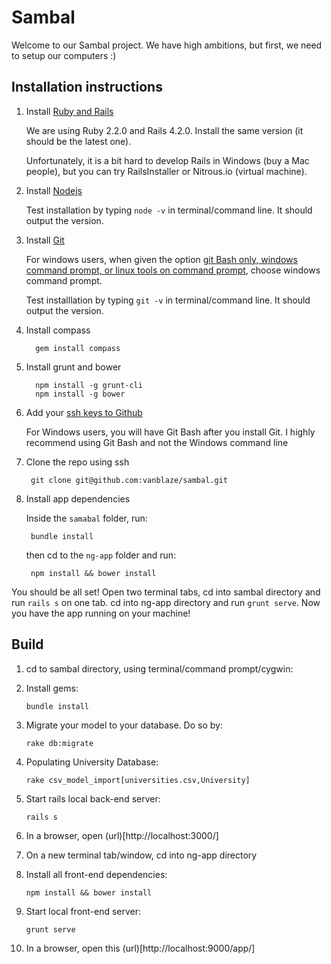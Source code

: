 Sambal
============

Welcome to our Sambal project. We have high ambitions, but first, we need to setup our computers :)

Installation instructions
----------------------------

1. Install [Ruby and Rails](https://railsapps.github.io/installing-rails.html)

   We are using Ruby 2.2.0 and Rails 4.2.0. Install the same version (it should be the latest one).

   Unfortunately, it is a bit hard to develop Rails in Windows (buy a Mac people), but you can try RailsInstaller or Nitrous.io (virtual machine).

2. Install [Nodejs](http://nodejs.org/)

   Test installation by typing `node -v` in terminal/command line. It should output the version.

3. Install [Git](http://git-scm.com/)

   For windows users, when given the option [git Bash only, windows command prompt, or linux tools on command prompt](https://bardevblog.files.wordpress.com/2013/10/102613_2336_asimpletuto11.png?w=640), choose windows command prompt.
   
   Test installlation by typing `git -v` in terminal/command line. It should output the version.

4. Install compass

         gem install compass

5. Install grunt and bower

         npm install -g grunt-cli
         npm install -g bower

6. Add your [ssh keys to Github](https://help.github.com/articles/generating-ssh-keys/#platform-windows) 

   For Windows users, you will have Git Bash after you install Git. I highly recommend using Git Bash and not the Windows command line

7. Clone the repo using ssh

        git clone git@github.com:vanblaze/sambal.git

8. Install app dependencies

   Inside the `samabal` folder, run:

        bundle install

   then cd to the `ng-app` folder and run:

        npm install && bower install
        
You should be all set! Open two terminal tabs, cd into sambal directory and run `rails s` on one tab. cd into ng-app directory and run `grunt serve`. Now you have the app running on your machine!

Build
----------------------------
1. cd to sambal directory, using terminal/command prompt/cygwin:

2. Install gems:

       bundle install

3. Migrate your model to your database. Do so by:

       rake db:migrate

4. Populating University Database:

       rake csv_model_import[universities.csv,University]

5. Start rails local back-end server:

       rails s

6. In a browser, open (url)[http://localhost:3000/]

7. On a new terminal tab/window, cd into ng-app directory

8. Install all front-end dependencies:

       npm install && bower install

9. Start local front-end server:

       grunt serve

10. In a browser, open this (url)[http://localhost:9000/app/]


